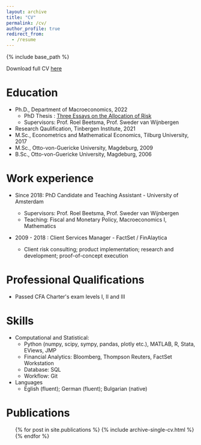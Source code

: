 ```yaml
---
layout: archive
title: "CV"
permalink: /cv/
author_profile: true
redirect_from:
  - /resume
---
```


{% include base_path %}

Download full CV [here](https://github.com/danielkdimitrov/danielkdimitrov.github.io/blob/master/DanielDimitrovCV2022.pdf)

Education
======
* Ph.D., Department of Macroeconomics, 2022
  * PhD Thesis : [Three Essays on the Allocation of Risk](https://dare.uva.nl/search?identifier=8a24acd8-fc8d-4785-b98d-26d802aaa699)   
  * Supervisors: Prof. Roel Beetsma, Prof. Sweder van Wijnbergen  
* Research Qaulification, Tinbergen Institute, 2021 
* M.Sc., Econometrics and Mathematical Economics, Tilburg University, 2017
* M.Sc., Otto-von-Guericke University, Magdeburg, 2009
* B.Sc., Otto-von-Guericke University, Magdeburg, 2006   

Work experience
======
* Since 2018: PhD Candidate and Teaching Assistant - University of Amsterdam
  * Supervisors: Prof. Roel Beetsma, Prof. Sweder van Wijnbergen
  * Teaching: Fiscal and Monetary Policy, Macroeconomics I, Mathematics

* 2009 - 2018 : Client Services Manager - FactSet / FinAlaytica
  * Client risk consulting; product implementation; research and development; proof-of-concept execution  
  
Professional Qualifications
======
* Passed CFA Charter's exam levels I, II and III

Skills
======
* Computational and Statistical:  
  * Python (numpy, scipy, sympy, pandas, plotly etc.), MATLAB, R, Stata, EViews, JMP
  * Financial Analytics: Bloomberg, Thompson Reuters, FactSet Workstation
  * Database: SQL 
  * Workflow: Git
* Languages
  * Eglish (fluent); German (fluent); Bulgarian (native)

Publications
======
  <ul>{% for post in site.publications %}
    {% include archive-single-cv.html %}
  {% endfor %}</ul>
  
  

